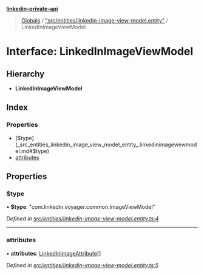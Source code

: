 **[linkedin-private-api](../README.md)**

> [Globals](../globals.md) / ["src/entities/linkedin-image-view-model.entity"](../modules/_src_entities_linkedin_image_view_model_entity_.md) / LinkedInImageViewModel

# Interface: LinkedInImageViewModel

## Hierarchy

- **LinkedInImageViewModel**

## Index

### Properties

- [$type](_src_entities_linkedin_image_view_model_entity_.linkedinimageviewmodel.md#$type)
- [attributes](_src_entities_linkedin_image_view_model_entity_.linkedinimageviewmodel.md#attributes)

## Properties

### $type

• **$type**: \"com.linkedin.voyager.common.ImageViewModel\"

_Defined in [src/entities/linkedin-image-view-model.entity.ts:4](https://github.com/eilonmore/linkedin-private-api/blob/84c9c15/src/entities/linkedin-image-view-model.entity.ts#L4)_

---

### attributes

• **attributes**: [LinkedInImageAttribute](_src_entities_linkedin_image_attribute_entity_.linkedinimageattribute.md)[]

_Defined in [src/entities/linkedin-image-view-model.entity.ts:5](https://github.com/eilonmore/linkedin-private-api/blob/84c9c15/src/entities/linkedin-image-view-model.entity.ts#L5)_

